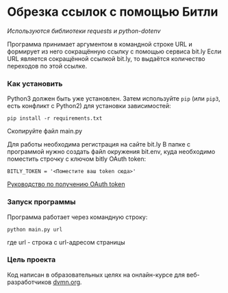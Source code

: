 # Обрезка ссылок с помощью Битли
_Используются библиотеки requests и python-dotenv_

Программа принимает аргументом в командной строке URL и формирует из него сокращённую ссылку с помощью сервиса bit.ly
Если URL является сокращённой ссылкой bit.ly, то выдаётся количество переходов по этой ссылке.

### Как установить

Python3 должен быть уже установлен. 
Затем используйте `pip` (или `pip3`, есть конфликт с Python2) для установки зависимостей:
```
pip install -r requirements.txt
```

Скопируйте файл main.py

Для работы необходима регистрация на сайте bit.ly
В папке с программой нужно создать файл окружения bit.env, куда необходимо поместить строчку с ключом bitly OAuth token:
```
BITLY_TOKEN = '<Поместите ваш token сюда>'
```
[Руководство по получению OAuth token](https://support.bitly.com/hc/en-us/articles/230647907-How-do-I-generate-an-OAuth-access-token-for-the-Bitly-API-)

### Запуск программы

Программа работает через командную строку:

```
python main.py url
```
где url - строка с url-адресом страницы

### Цель проекта

Код написан в образовательных целях на онлайн-курсе для веб-разработчиков [dvmn.org](https://dvmn.org/).
